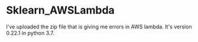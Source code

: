 # Sklearn_AWSLambda
I've uploaded the zip file that is giving me errors in AWS lambda. It's version 0.22.1 in python 3.7.
